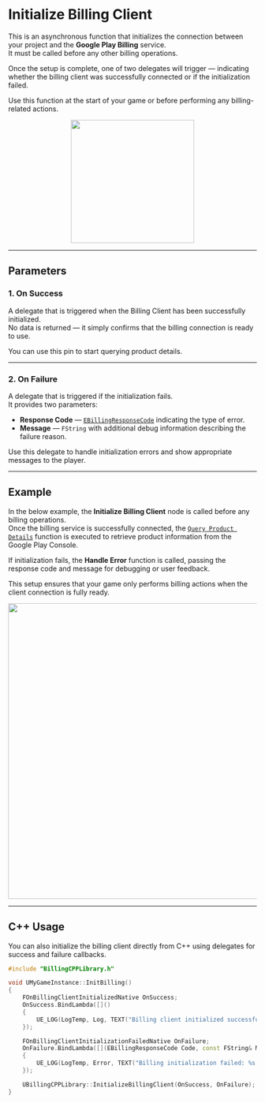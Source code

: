 # Initialize Billing Client

This is an asynchronous function that initializes the connection between your project and the **Google Play Billing** service.  
It must be called before any other billing operations.  

Once the setup is complete, one of two delegates will trigger — indicating whether the billing client was successfully connected or if the initialization failed.  

Use this function at the start of your game or before performing any billing-related actions.

<div align="center">
  <img src="../assets/initialize_billingclient/initialize_billingclient_node.png" width="250">
</div>

---

## Parameters

### 1. On Success  
A delegate that is triggered when the Billing Client has been successfully initialized.  
No data is returned — it simply confirms that the billing connection is ready to use.  

You can use this pin to start querying product details.

---

### 2. On Failure  
A delegate that is triggered if the initialization fails.  
It provides two parameters:  

- **Response Code** — [`EBillingResponseCode`](../object_definitions/enumerations.md#ebillingresponsecode) indicating the type of error.  
- **Message** — `FString` with additional debug information describing the failure reason.  

Use this delegate to handle initialization errors and show appropriate messages to the player.

---

## Example

In the below example, the **Initialize Billing Client** node is called before any billing operations.  
Once the billing service is successfully connected, the [`Query Product Details`](../implementation/query_product_details.md) function is executed to retrieve product information from the Google Play Console.

If initialization fails, the **Handle Error** function is called, passing the response code and message for debugging or user feedback.

This setup ensures that your game only performs billing actions when the client connection is fully ready.

<div align="center">
  <img src="../assets/initialize_billingclient/initialize_billingclient_example.png" width="600">
</div>

---

## C++ Usage

You can also initialize the billing client directly from C++ using delegates for success and failure callbacks.

```cpp
#include "BillingCPPLibrary.h"

void UMyGameInstance::InitBilling()
{
    FOnBillingClientInitializedNative OnSuccess;
    OnSuccess.BindLambda([]()
    {
        UE_LOG(LogTemp, Log, TEXT("Billing client initialized successfully."));
    });

    FOnBillingClientInitializationFailedNative OnFailure;
    OnFailure.BindLambda([](EBillingResponseCode Code, const FString& Message)
    {
        UE_LOG(LogTemp, Error, TEXT("Billing initialization failed: %s (Code: %d)"), *Message, static_cast<int32>(Code));
    });

    UBillingCPPLibrary::InitializeBillingClient(OnSuccess, OnFailure);
}
```